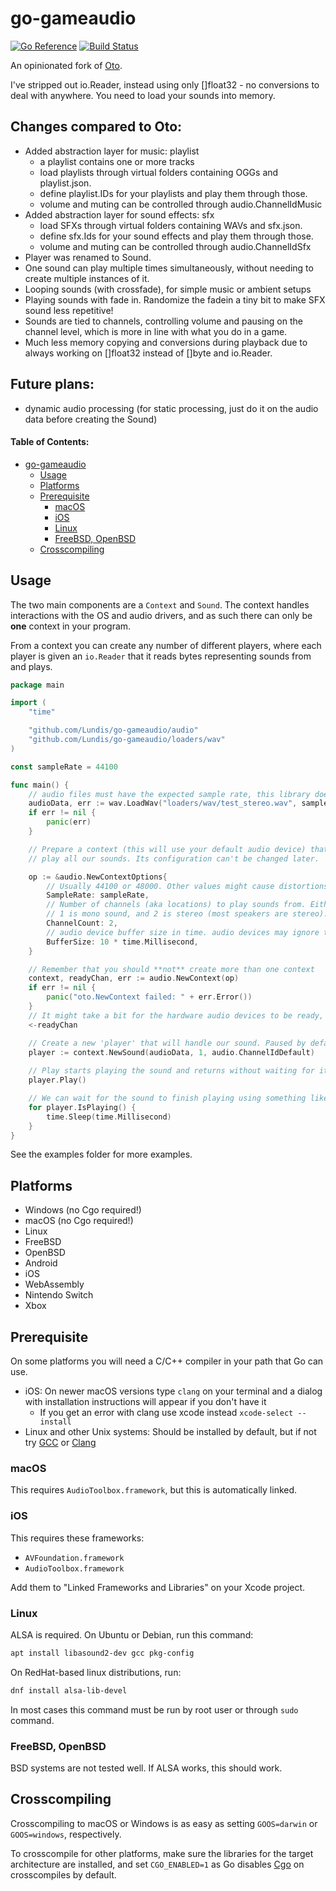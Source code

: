 # go-gameaudio

[![Go Reference](https://pkg.go.dev/badge/github.com/Lundis/go-gameaudio.svg)](https://pkg.go.dev/github.com/Lundis/go-gameaudio)
[![Build Status](https://github.com/Lundis/go-gameaudio/actions/workflows/test.yml/badge.svg)](https://github.com/Lundis/go-gameaudio/actions?query=workflow%3Atest)

An opinionated fork of [Oto](https://github.com/ebitengine/oto). 

I've stripped out io.Reader, instead using only []float32 - no conversions to deal with anywhere. 
You need to load your sounds into memory.

## Changes compared to Oto:
- Added abstraction layer for music: playlist
  - a playlist contains one or more tracks 
  - load playlists through virtual folders containing OGGs and playlist.json.
  - define playlist.IDs for your playlists and play them through those.
  - volume and muting can be controlled through audio.ChannelIdMusic
- Added abstraction layer for sound effects: sfx
  - load SFXs through virtual folders containing WAVs and sfx.json.
  - define sfx.Ids for your sound effects and play them through those.
  - volume and muting can be controlled through audio.ChannelIdSfx
- Player was renamed to Sound.
- One sound can play multiple times simultaneously, without needing to create multiple instances of it.
- Looping sounds (with crossfade), for simple music or ambient setups
- Playing sounds with fade in. Randomize the fadein a tiny bit to make SFX sound less repetitive! 
- Sounds are tied to channels, controlling volume and pausing on the channel level, which is more in line with what you do in a game.
- Much less memory copying and conversions during playback due to always working on []float32 instead of []byte and io.Reader.

## Future plans:
- dynamic audio processing (for static processing, just do it on the audio data before creating the Sound)

#### Table of Contents:
- [go-gameaudio](#go-gameaudio)
  - [Usage](#usage)
  - [Platforms](#platforms)
  - [Prerequisite](#prerequisite)
    - [macOS](#macos)
    - [iOS](#ios)
    - [Linux](#linux)
    - [FreeBSD, OpenBSD](#freebsd-openbsd)
  - [Crosscompiling](#crosscompiling)


## Usage

The two main components are a `Context` and `Sound`. The context handles interactions with
the OS and audio drivers, and as such there can only be **one** context in your program.

From a context you can create any number of different players, where each player is given an `io.Reader` that
it reads bytes representing sounds from and plays.

```go
package main

import (
    "time"

    "github.com/Lundis/go-gameaudio/audio"
    "github.com/Lundis/go-gameaudio/loaders/wav"
)

const sampleRate = 44100

func main() {
	// audio files must have the expected sample rate, this library does not resample
    audioData, err := wav.LoadWav("loaders/wav/test_stereo.wav", sampleRate)
    if err != nil {
        panic(err)
    }

    // Prepare a context (this will use your default audio device) that will
    // play all our sounds. Its configuration can't be changed later.

    op := &audio.NewContextOptions{
        // Usually 44100 or 48000. Other values might cause distortions
		SampleRate: sampleRate,
        // Number of channels (aka locations) to play sounds from. Either 1 or 2.
        // 1 is mono sound, and 2 is stereo (most speakers are stereo). 
        ChannelCount: 2,
	    // audio device buffer size in time. audio devices may ignore this.
	    BufferSize: 10 * time.Millisecond,
    }

    // Remember that you should **not** create more than one context
    context, readyChan, err := audio.NewContext(op)
    if err != nil {
        panic("oto.NewContext failed: " + err.Error())
    }
    // It might take a bit for the hardware audio devices to be ready, so we wait on the channel.
    <-readyChan

    // Create a new 'player' that will handle our sound. Paused by default.
    player := context.NewSound(audioData, 1, audio.ChannelIdDefault)
    
    // Play starts playing the sound and returns without waiting for it (Play() is async).
    player.Play()

    // We can wait for the sound to finish playing using something like this
    for player.IsPlaying() {
        time.Sleep(time.Millisecond)
    }
}
```

See the examples folder for more examples.

## Platforms

- Windows (no Cgo required!)
- macOS (no Cgo required!)
- Linux
- FreeBSD
- OpenBSD
- Android
- iOS
- WebAssembly
- Nintendo Switch
- Xbox

## Prerequisite

On some platforms you will need a C/C++ compiler in your path that Go can use.

- iOS: On newer macOS versions type `clang` on your terminal and a dialog with installation instructions will appear if you don't have it
  - If you get an error with clang use xcode instead `xcode-select --install`
- Linux and other Unix systems: Should be installed by default, but if not try [GCC](https://gcc.gnu.org/) or [Clang](https://releases.llvm.org/download.html)

### macOS

This requires `AudioToolbox.framework`, but this is automatically linked.

### iOS

This requires these frameworks:

- `AVFoundation.framework`
- `AudioToolbox.framework`

Add them to "Linked Frameworks and Libraries" on your Xcode project.

### Linux

ALSA is required. On Ubuntu or Debian, run this command:

```sh
apt install libasound2-dev gcc pkg-config
```

On RedHat-based linux distributions, run:

```sh
dnf install alsa-lib-devel
```

In most cases this command must be run by root user or through `sudo` command.

### FreeBSD, OpenBSD

BSD systems are not tested well. If ALSA works, this should work.

## Crosscompiling

Crosscompiling to macOS or Windows is as easy as setting `GOOS=darwin` or `GOOS=windows`, respectively.

To crosscompile for other platforms, make sure the libraries for the target architecture are installed, and set 
`CGO_ENABLED=1` as Go disables [Cgo](https://golang.org/cmd/cgo/#hdr-Using_cgo_with_the_go_command) on crosscompiles by default.
